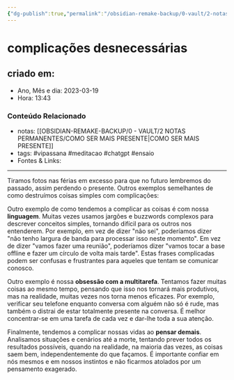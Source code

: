 ```yaml
---
{"dg-publish":true,"permalink":"/obsidian-remake-backup/0-vault/2-notas-permanentes/complicacoes-desnecessarias/","tags":["permanente","vipassana","meditacao","chatgpt","ensaio"],"dgHomeLink":true,"dgShowLocalGraph":true,"dgShowFileTree":true,"dgEnableSearch":true,"noteIcon":""}
---
```


# complicações desnecessárias

## criado em: 

- Ano, Mês e dia: 2023-03-19
- Hora: 13:43

### Conteúdo Relacionado

- notas: [[OBSIDIAN-REMAKE-BACKUP/0 - VAULT/2 NOTAS PERMANENTES/COMO SER MAIS PRESENTE\|COMO SER MAIS PRESENTE]]
- tags: #vipassana #meditacao #chatgpt #ensaio 
- Fontes & Links: 
---

Tiramos fotos nas férias em excesso para que no futuro lembremos do passado, assim perdendo o presente. Outros exemplos semelhantes de como destruímos coisas simples com complicações:

Outro exemplo de como tendemos a complicar as coisas é com nossa **linguagem**. Muitas vezes usamos jargões e buzzwords complexos para descrever conceitos simples, tornando difícil para os outros nos entenderem. Por exemplo, em vez de dizer "não sei", poderíamos dizer "não tenho largura de banda para processar isso neste momento". Em vez de dizer "vamos fazer uma reunião", poderíamos dizer "vamos tocar a base offline e fazer um círculo de volta mais tarde". Estas frases complicadas podem ser confusas e frustrantes para aqueles que tentam se comunicar conosco.

Outro exemplo é nossa **obsessão com a multitarefa**. Tentamos fazer muitas coisas ao mesmo tempo, pensando que isso nos tornará mais produtivos, mas na realidade, muitas vezes nos torna menos eficazes. Por exemplo, verificar seu telefone enquanto conversa com alguém não só é rude, mas também o distrai de estar totalmente presente na conversa. É melhor concentrar-se em uma tarefa de cada vez e dar-lhe toda a sua atenção.

Finalmente, tendemos a complicar nossas vidas ao **pensar demais**. Analisamos situações e cenários até a morte, tentando prever todos os resultados possíveis, quando na realidade, na maioria das vezes, as coisas saem bem, independentemente do que façamos. É importante confiar em nós mesmos e em nossos instintos e não ficarmos atolados por um pensamento exagerado.